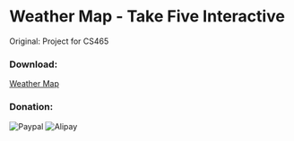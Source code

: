 # Weather Map - Take Five Interactive
Original: Project for CS465


### Download:
[Weather Map](https://itunes.apple.com/us/app/weather-map-take-five-interactive/id990141529?mt=8)

### Donation:
![Paypal](http://i.imgur.com/H4Qs3am.png)
![Alipay](http://i.imgur.com/uhIJ1Bw.png)